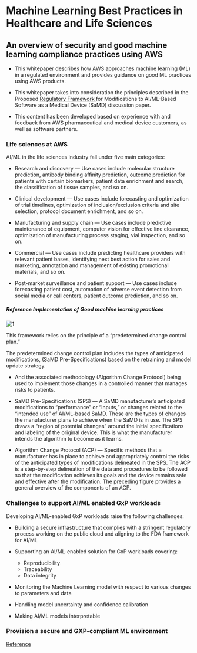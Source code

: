 
# Machine Learning Best Practices in Healthcare and Life Sciences


## An overview of security and good machine learning compliance practices using AWS


- This whitepaper describes how AWS approaches machine learning (ML) in a regulated environment and provides guidance on good ML practices using AWS products.

- This whitepaper takes into consideration the principles described in the Proposed <a href="https://www.fda.gov/files/medical%20devices/published/US-FDA-Artificial-Intelligence-and-Machine-Learning-Discussion-Paper.pdf"> Regulatory Framework </a> for Modifications to AI/ML-Based Software as a Medical Device (SaMD) discussion paper.

- This content has been developed based on experience with and feedback from AWS pharmaceutical and medical device customers, as well as software partners. 


### Life sciences at AWS

AI/ML in the life sciences industry fall under five main categories:


- Research and discovery — Use cases include molecular structure prediction, antibody binding affinity prediction, outcome prediction for patients with certain
biomarkers, patient data enrichment and search, the classification of tissue samples, and so on.

- Clinical development — Use cases include forecasting and optimization of trial timelines, optimization of inclusion/exclusion criteria and site selection, protocol document enrichment, and so on.

- Manufacturing and supply chain — Use cases include predictive maintenance of equipment, computer vision for effective line clearance, optimization of manufacturing process staging, vial inspection, and so on.

- Commercial — Use cases include predicting healthcare providers with relevant patient bases, identifying next best action for sales and marketing, annotation and management of existing promotional materials, and so on. 

- Post-market surveillance and patient support — Use cases include forecasting patient cost, automation of adverse event detection from social media or call centers, patient outcome prediction, and so on.



##### Reference Implementation of Good machine learning practices

![1](https://user-images.githubusercontent.com/23625821/143559110-27689442-ddf2-48e0-9925-85dacc30f14c.png)

This framework relies on the principle of a “predetermined change control plan.” 

The predetermined change control plan includes the types of anticipated modifications, (SaMD Pre-Specifications) based on the retraining and model update strategy. 

- And the associated methodology (Algorithm Change Protocol) being used to implement those changes in a controlled manner that manages risks to patients. 



- SaMD Pre-Specifications (SPS) — A SaMD manufacturer’s anticipated modifications to “performance” or “inputs,” or changes related to the “intended use” of AI/ML-based SaMD. These are the types of changes the manufacturer plans to achieve when the SaMD is in use. The SPS draws a “region of potential changes” around the initial specifications and labeling of the original device. This is what the manufacturer intends the algorithm to become as it learns.


- Algorithm Change Protocol (ACP) — Specific methods that a manufacturer has in place to achieve and appropriately control the risks of the anticipated types of modifications delineated in the SPS. The ACP is a step-by-step delineation of the data and procedures to be followed so that the modification achieves its goals and the device remains safe and effective after the modification. The preceding figure provides a general overview of the components of an ACP. 


### Challenges to support AI/ML enabled GxP workloads

Developing AI/ML-enabled GxP workloads raise the following challenges:


- Building a secure infrastructure that complies with a stringent regulatory process working on the public cloud and aligning to the FDA framework for AI/ML

- Supporting an AI/ML-enabled solution for GxP workloads covering:

    - Reproducibility
    - Traceability
    - Data integrity

- Monitoring the Machine Learning model with respect to various changes to parameters and data

- Handling model uncertainty and confidence calibration

- Making AI/ML models interpretable



### Provision a secure and GXP-compliant ML environment








<a href="https://d1.awsstatic.com/whitepapers/ML-best-practices-health-science.pdf?did=wp_card&trk=wp_card">  Reference </a>




